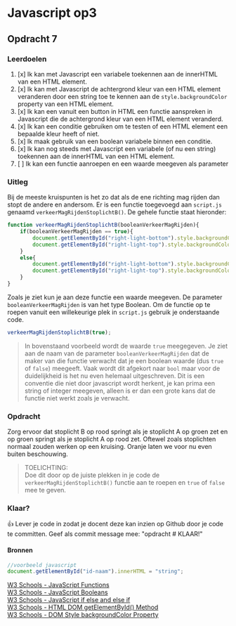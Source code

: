 # Javascript op3

## Opdracht 7

### Leerdoelen
1. [x] Ik kan met Javascript een variabele toekennen aan de innerHTML van een HTML element.  
2. [x] Ik kan met Javascript de achtergrond kleur van een HTML element veranderen door een string toe te kennen aan de `style.backgroundColor` property van een HTML element.  
3. [x] Ik kan een vanuit een button in HTML een functie aanspreken in Javascript die de achtergrond kleur van een HTML element veranderd.  
4. [x] Ik kan een conditie gebruiken om te testen of een HTML element een bepaalde kleur heeft of niet.  
5. [x] Ik maak gebruik van een boolean variabele binnen een conditie.  
6. [x] Ik kan nog steeds met Javascript een variabele (of nu een string) toekennen aan de innerHTML van een HTML element.  
7. [ ] Ik kan een functie aanroepen en een waarde meegeven als parameter

### Uitleg

Bij de meeste kruispunten is het zo dat als de ene richting mag rijden dan stopt de andere en andersom. Er is een functie toegevoegd aan `script.js` genaamd `verkeerMagRijdenStoplichtB()`. De gehele functie staat hieronder:
```javascript
function verkeerMagRijdenStoplichtB(booleanVerkeerMagRijden){
    if(booleanVerkeerMagRijden == true){
        document.getElementById("right-light-bottom").style.backgroundColor = lichtGroen;
        document.getElementById("right-light-top").style.backgroundColor = lichtUit;
    }
    else{
        document.getElementById("right-light-bottom").style.backgroundColor = lichtUit;
        document.getElementById("right-light-top").style.backgroundColor = lichtRood;
    }
}
```
Zoals je ziet kun je aan deze functie een waarde meegeven. De parameter `booleanVerkeerMagRijden` is van het type Boolean. Om de functie op te roepen vanuit een willekeurige plek in `script.js` gebruik je onderstaande code.
```javascript
verkeerMagRijdenStoplichtB(true);
```
> In bovenstaand voorbeeld wordt de waarde `true` meegegeven. Je ziet aan de naam van de parameter `booleanVerkeerMagRijden` dat de maker van die functie verwacht dat je een boolean waarde (dus `true` of `false`) meegeeft. Vaak wordt dit afgekort naar `bool` maar voor de duidelijkheid is het nu even helemaal uitgeschreven. Dit is een conventie die niet door javascript wordt herkent, je kan prima een string of integer meegeven, alleen is er dan een grote kans dat de functie niet werkt zoals je verwacht. 

### Opdracht

Zorg ervoor dat stoplicht B op rood springt als je stoplicht A op groen zet en op groen springt als je stoplicht A op rood zet. Oftewel zoals stoplichten normaal zouden werken op een kruising. Oranje laten we voor nu even buiten beschouwing.

>TOELICHTING:  
Doe dit door op de juiste plekken in je code de `verkeerMagRijdenStoplichtB()` functie aan te roepen en `true` of `false` mee te geven. 

### Klaar?
:+1: Lever je code in zodat je docent deze kan inzien op Github door je code te committen. Geef als commit message mee: "opdracht # KLAAR!" 

#### Bronnen

```javascript
//voorbeeld javascript
document.getElementById("id-naam").innerHTML = "string";
```

[W3 Schools - JavaScript Functions](https://www.w3schools.com/js/js_functions.asp)  
[W3 Schools - JavaScript Booleans](https://www.w3schools.com/JS/js_booleans.asp)  
[W3 Schools - JavaScript if else and else if](https://www.w3schools.com/js/js_if_else.asp)  
[W3 Schools - HTML DOM getElementById() Method](https://www.w3schools.com/jsref/met_document_getelementbyid.asp)  
[W3 Schools - DOM Style backgroundColor Property](https://www.w3schools.com/jsref/prop_style_backgroundcolor.asp)  

